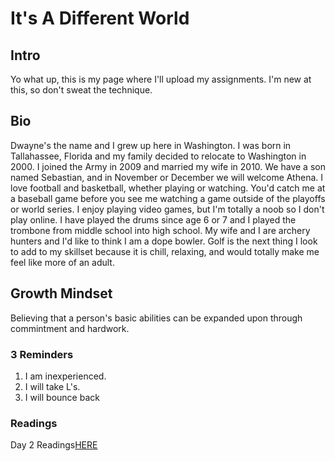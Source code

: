 # It's A Different World
## Intro
Yo what up, this is my page where I'll upload my assignments. I'm new at this, so don't sweat the technique.

## Bio
Dwayne's the name and I grew up here in Washington. I was born in Tallahassee, Florida and my family decided to relocate to Washington in 2000. I joined the Army in 2009 and married my wife in 2010. We have a son named Sebastian, and in November or December we will welcome Athena. I love football and basketball, whether playing or watching. You'd catch me at a baseball game before you see me watching a game outside of the playoffs or world series. I enjoy playing video games, but I'm totally a noob so I don't play online. I have played the drums since age 6 or 7 and I played the trombone from middle school into high school. My wife and I are archery hunters and I'd like to think I am a dope bowler. Golf is the next thing I look to add to my skillset because it is chill, relaxing, and would totally make me feel like more of an adult.

## Growth Mindset
Believing that a person's basic abilities can be expanded upon through commintment and hardwork.

### 3 Reminders
1. I am inexperienced.
2. I will take L's.
3. I will bounce back

### Readings
Day 2 Readings[HERE](git.md)